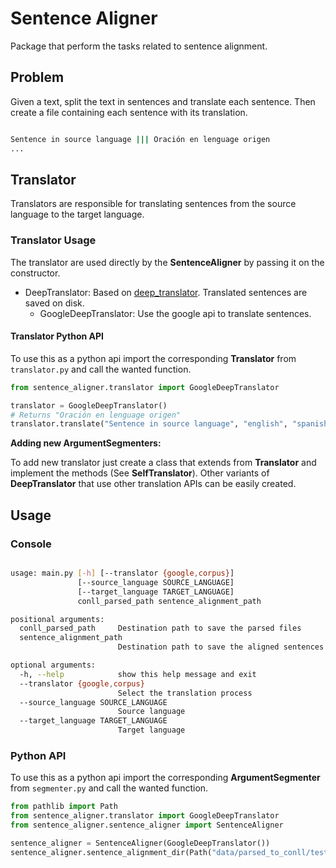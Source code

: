 # Sentence Aligner

Package that perform the tasks related to sentence alignment.

## Problem

Given a text, split the text in sentences and translate each sentence. Then create a file containing each sentence with its translation.

```bash

Sentence in source language ||| Oración en lenguage origen
...

```

## Translator

Translators are responsible for translating sentences from the source language to the target language.

### Translator Usage

The translator are used directly by the **SentenceAligner** by passing it on the constructor.

- DeepTranslator: Based on [deep_translator](https://github.com/nidhaloff/deep-translator). Translated sentences are saved on disk.
  - GoogleDeepTranslator: Use the google api to translate sentences.

#### Translator Python API

To use this as a python api import the corresponding **Translator** from `translator.py` and call the wanted function.

```python
from sentence_aligner.translator import GoogleDeepTranslator

translator = GoogleDeepTranslator()
# Returns "Oración en lenguage origen"
translator.translate("Sentence in source language", "english", "spanish")
```

**Adding new ArgumentSegmenters:**

To add new translator just create a class that extends from **Translator** and implement the methods (See **SelfTranslator**). Other variants of **DeepTranslator** that use other translation APIs can be easily created.

## Usage

### Console

```bash

usage: main.py [-h] [--translator {google,corpus}]
               [--source_language SOURCE_LANGUAGE]
               [--target_language TARGET_LANGUAGE]
               conll_parsed_path sentence_alignment_path

positional arguments:
  conll_parsed_path     Destination path to save the parsed files
  sentence_alignment_path
                        Destination path to save the aligned sentences

optional arguments:
  -h, --help            show this help message and exit
  --translator {google,corpus}
                        Select the translation process
  --source_language SOURCE_LANGUAGE
                        Source language
  --target_language TARGET_LANGUAGE
                        Target language

```

### Python API

To use this as a python api import the corresponding **ArgumentSegmenter** from `segmenter.py` and call the wanted function.

```python
from pathlib import Path
from sentence_aligner.translator import GoogleDeepTranslator
from sentence_aligner.sentence_aligner import SentenceAligner

sentence_aligner = SentenceAligner(GoogleDeepTranslator())
sentence_aligner.sentence_alignment_dir(Path("data/parsed_to_conll/testing"), Path("data/sentence_alignment/testing"), source_language="english", target_language="spanish")
```
